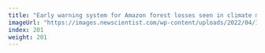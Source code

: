 ```yaml
---
title: "Early warning system for Amazon forest losses seen in climate models"
imageUrl: "https://images.newscientist.com/wp-content/uploads/2022/04/11211453/SEI_98364853.jpg?width=600"
index: 201
weight: 201
---
```

